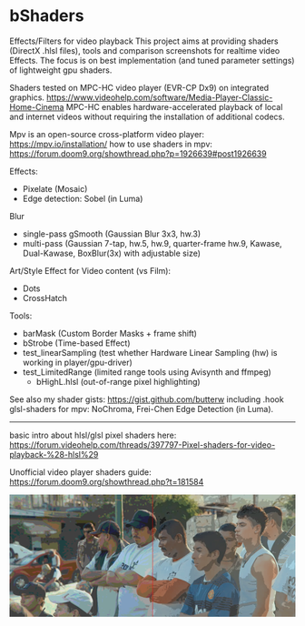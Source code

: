 # bShaders
Effects/Filters for video playback 
This project aims at providing shaders (DirectX .hlsl files), tools and comparison screenshots for realtime video Effects. The focus is on best implementation (and tuned parameter settings) of lightweight gpu shaders.

Shaders tested on MPC-HC video player (EVR-CP Dx9) on integrated graphics. https://www.videohelp.com/software/Media-Player-Classic-Home-Cinema
MPC-HC enables hardware-accelerated playback of local and internet videos without requiring the installation of additional codecs.

Mpv is an open-source cross-platform video player: https://mpv.io/installation/
how to use shaders in mpv: https://forum.doom9.org/showthread.php?p=1926639#post1926639 


Effects:
- Pixelate (Mosaic)
- Edge detection: Sobel (in Luma)

Blur
- single-pass gSmooth (Gaussian Blur 3x3, hw.3)
- multi-pass (Gaussian 7-tap, hw.5, hw.9, quarter-frame hw.9, Kawase, Dual-Kawase, BoxBlur(3x) with adjustable size)

Art/Style Effect for Video content (vs Film):
- Dots
- CrossHatch


Tools:
- barMask (Custom Border Masks + frame shift)
- bStrobe (Time-based Effect)
- test_linearSampling (test whether Hardware Linear Sampling (hw) is working in player/gpu-driver)
- test_LimitedRange (limited range tools using Avisynth and ffmpeg)
   - bHighL.hlsl (out-of-range pixel highlighting)


See also my shader gists: https://gist.github.com/butterw
including .hook glsl-shaders for mpv: NoChroma, Frei-Chen Edge Detection (in Luma).

---
basic intro about hlsl/glsl pixel shaders here:
https://forum.videohelp.com/threads/397797-Pixel-shaders-for-video-playback-%28-hlsl%29

Unofficial video player shaders guide: https://forum.doom9.org/showthread.php?t=181584

![](./assets/Posterize.vs.Posterize2_8-b.png)
